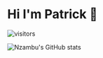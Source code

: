# Hi I'm Patrick :wave:


![visitors](https://visitor-badge.glitch.me/badge?page_id=Nzambu.visitor-badge)


![Nzambu's GitHub stats](https://github-readme-stats.vercel.app/api?username=nzambu&show_icons=true&theme=dark)

